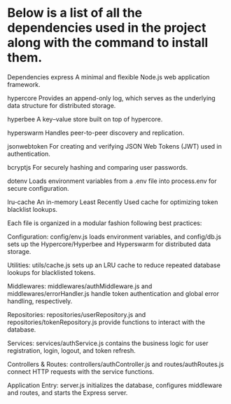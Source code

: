 # Below is a list of all the dependencies used in the project along with the command to install them.

Dependencies
express
A minimal and flexible Node.js web application framework.

hypercore
Provides an append-only log, which serves as the underlying data structure for distributed storage.

hyperbee
A key–value store built on top of hypercore.

hyperswarm
Handles peer-to-peer discovery and replication.

jsonwebtoken
For creating and verifying JSON Web Tokens (JWT) used in authentication.

bcryptjs
For securely hashing and comparing user passwords.

dotenv
Loads environment variables from a .env file into process.env for secure configuration.

lru-cache
An in-memory Least Recently Used cache for optimizing token blacklist lookups.

Each file is organized in a modular fashion following best practices:

Configuration:
config/env.js loads environment variables, and config/db.js sets up the Hypercore/Hyperbee and Hyperswarm for distributed data storage.

Utilities:
utils/cache.js sets up an LRU cache to reduce repeated database lookups for blacklisted tokens.

Middlewares:
middlewares/authMiddleware.js and middlewares/errorHandler.js handle token authentication and global error handling, respectively.

Repositories:
repositories/userRepository.js and repositories/tokenRepository.js provide functions to interact with the database.

Services:
services/authService.js contains the business logic for user registration, login, logout, and token refresh.

Controllers & Routes:
controllers/authController.js and routes/authRoutes.js connect HTTP requests with the service functions.

Application Entry:
server.js initializes the database, configures middleware and routes, and starts the Express server.
